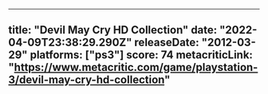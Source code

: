 
---
title: "Devil May Cry HD Collection"
date: "2022-04-09T23:38:29.290Z"
releaseDate: "2012-03-29"
platforms: ["ps3"]
score: 74
metacriticLink: "https://www.metacritic.com/game/playstation-3/devil-may-cry-hd-collection"
---
